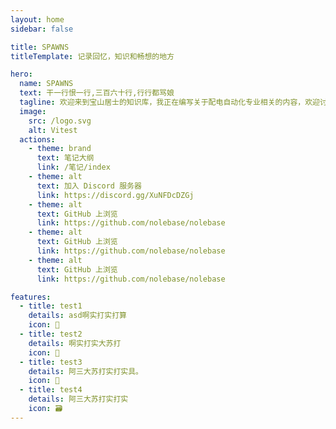 ```yaml
---
layout: home
sidebar: false

title: SPAWNS
titleTemplate: 记录回忆，知识和畅想的地方

hero:
  name: SPAWNS
  text: 干一行恨一行,三百六十行,行行都骂娘
  tagline: 欢迎来到宝山居士的知识库，我正在编写关于配电自动化专业相关的内容，欢迎讨论交流。
  image:
    src: /logo.svg
    alt: Vitest
  actions:
    - theme: brand
      text: 笔记大纲
      link: /笔记/index
    - theme: alt
      text: 加入 Discord 服务器
      link: https://discord.gg/XuNFDcDZGj
    - theme: alt
      text: GitHub 上浏览
      link: https://github.com/nolebase/nolebase
    - theme: alt
      text: GitHub 上浏览
      link: https://github.com/nolebase/nolebase
    - theme: alt
      text: GitHub 上浏览
      link: https://github.com/nolebase/nolebase

features:
  - title: test1
    details: asd啊实打实打算
    icon: 🌈
  - title: test2
    details: 啊实打实大苏打
    icon: 📃
  - title: test3
    details: 阿三大苏打实打实具。
    icon: 🚀
  - title: test4
    details: 阿三大苏打实打实
    icon: 🗃
---
```


<HomePage />
